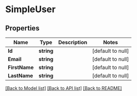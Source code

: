 # SimpleUser

## Properties
Name | Type | Description | Notes
------------ | ------------- | ------------- | -------------
**Id** | **string** |  | [default to null]
**Email** | **string** |  | [default to null]
**FirstName** | **string** |  | [default to null]
**LastName** | **string** |  | [default to null]

[[Back to Model list]](../README.md#documentation-for-models) [[Back to API list]](../README.md#documentation-for-api-endpoints) [[Back to README]](../README.md)


